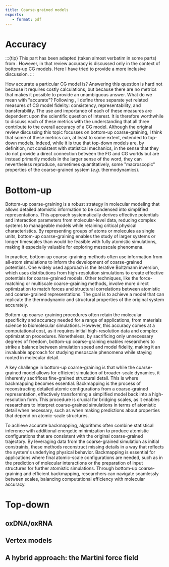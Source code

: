 ```yaml
---
title: Coarse-grained models
exports:
   - format: pdf
---
```

 
# Accuracy

:::{tip}
This part has been adapted (taken almost verbatim in some parts) from [](doi:10.1021/acs.jctc.2c00643). However, in that review accuracy is discussed only in the context of bottom-up CG models. Here I have tried to provide a more inclusive discussion.
:::

How accurate a particular CG model is? Answering this question is hard not because it requires costly calculations, but because there are no metrics that makes it possible to provide an unambiguous answer. What do we mean with "accurate"? Following [](doi:10.1021/acs.jctc.2c00643), I define three separate yet related measures of CG model fidelity: consistency, representability, and transferability. The use and importance of each of these measures are dependent upon the scientific question of interest. It is therefore worthwhile to discuss each of these metrics with the understanding that all three contribute to the overall accuracy of a CG model. Although the original review discussing this topic focusses on bottom-up coarse-graining, I think that some of these metrics can, at least to some extent, extended to top-down models. Indeed, while it is true that top-down models are, by definition, not consistent with statistical mechanics, in the sense that they do not provide a direct connection between the FG and CG worlds but are instead primarily models in the larger sense of the word, they can nevertheless reproduce, sometimes quantitatively, some "macroscopic" properties of the coarse-grained system (*e.g.* thermodynamics).

# Bottom-up

Bottom-up coarse-graining is a robust strategy in molecular modeling that allows detailed atomistic information to be condensed into simplified representations. This approach systematically derives effective potentials and interaction parameters from molecular-level data, reducing complex systems to manageable models while retaining critical physical characteristics. By representing groups of atoms or molecules as single units, bottom-up coarse-graining enables the study of larger systems or longer timescales than would be feasible with fully atomistic simulations, making it especially valuable for exploring mesoscale phenomena.

In practice, bottom-up coarse-graining methods often use information from all-atom simulations to inform the development of coarse-grained potentials. One widely used approach is the iterative Boltzmann inversion, which uses distributions from high-resolution simulations to create effective potentials for coarse-grained models. Other techniques, like the force-matching or multiscale coarse-graining methods, involve more direct optimization to match forces and structural correlations between atomistic and coarse-grained representations. The goal is to achieve a model that can replicate the thermodynamic and structural properties of the original system accurately.

Bottom-up coarse-graining procedures often retain the molecular specificity and accuracy needed for a range of applications, from materials science to biomolecular simulations. However, this accuracy comes at a computational cost, as it requires initial high-resolution data and complex optimization procedures. Nonetheless, by sacrificing only unnecessary degrees of freedom, bottom-up coarse-graining enables researchers to strike a balance between simulation speed and model fidelity, making it an invaluable approach for studying mesoscale phenomena while staying rooted in molecular detail.

A key challenge in bottom-up coarse-graining is that while the coarse-grained model allows for efficient simulation of broader-scale dynamics, it inherently sacrifices fine-grained structural detail. This is where backmapping becomes essential. Backmapping is the process of reconstructing detailed atomic configurations from a coarse-grained representation, effectively transforming a simplified model back into a high-resolution form. This procedure is crucial for bridging scales, as it enables researchers to interpret coarse-grained simulations in terms of atomistic detail when necessary, such as when making predictions about properties that depend on atomic-scale structures.

To achieve accurate backmapping, algorithms often combine statistical inference with additional energetic minimization to produce atomistic configurations that are consistent with the original coarse-grained trajectory. By leveraging data from the coarse-grained simulation as initial constraints, these methods reconstruct missing details in a way that reflects the system's underlying physical behavior. Backmapping is essential for applications where final atomic-scale configurations are needed, such as in the prediction of molecular interactions or the preparation of input structures for further atomistic simulations. Through bottom-up coarse-graining and efficient backmapping, researchers can navigate seamlessly between scales, balancing computational efficiency with molecular accuracy.

# Top-down

## oxDNA/oxRNA

## Vertex models

## A hybrid approach: the Martini force field
